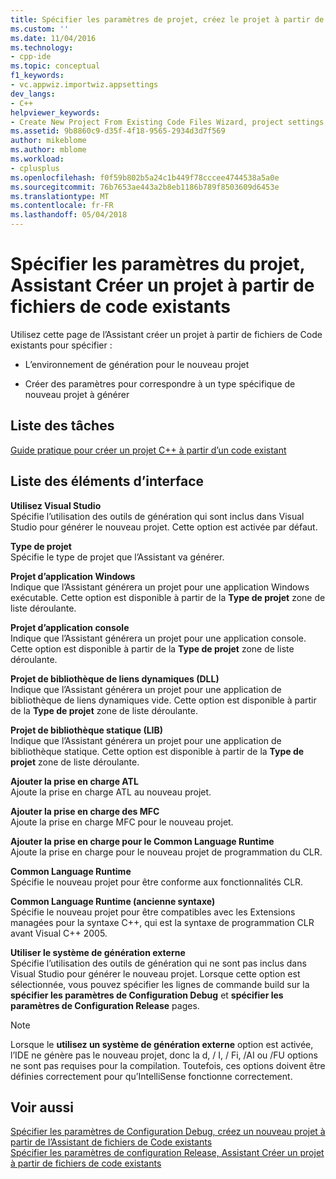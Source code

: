 ```yaml
---
title: Spécifier les paramètres de projet, créez le projet à partir de l’Assistant de fichiers de Code existants | Documents Microsoft
ms.custom: ''
ms.date: 11/04/2016
ms.technology:
- cpp-ide
ms.topic: conceptual
f1_keywords:
- vc.appwiz.importwiz.appsettings
dev_langs:
- C++
helpviewer_keywords:
- Create New Project From Existing Code Files Wizard, project settings
ms.assetid: 9b8860c9-d35f-4f18-9565-2934d3d7f569
author: mikeblome
ms.author: mblome
ms.workload:
- cplusplus
ms.openlocfilehash: f0f59b802b5a24c1b449f78cccee4744538a5a0e
ms.sourcegitcommit: 76b7653ae443a2b8eb1186b789f8503609d6453e
ms.translationtype: MT
ms.contentlocale: fr-FR
ms.lasthandoff: 05/04/2018
---
```

# <a name="specify-project-settings-create-new-project-from-existing-code-files-wizard"></a>Spécifier les paramètres du projet, Assistant Créer un projet à partir de fichiers de code existants
Utilisez cette page de l’Assistant créer un projet à partir de fichiers de Code existants pour spécifier :  
  
-   L’environnement de génération pour le nouveau projet  
  
-   Créer des paramètres pour correspondre à un type spécifique de nouveau projet à générer  
  
## <a name="task-list"></a>Liste des tâches  
 [Guide pratique pour créer un projet C++ à partir d’un code existant](../ide/how-to-create-a-cpp-project-from-existing-code.md)  
  
## <a name="uielement-list"></a>Liste des éléments d’interface  
 **Utilisez Visual Studio**  
 Spécifie l’utilisation des outils de génération qui sont inclus dans Visual Studio pour générer le nouveau projet. Cette option est activée par défaut.  
  
 **Type de projet**  
 Spécifie le type de projet que l’Assistant va générer.  
  
 **Projet d’application Windows**  
 Indique que l’Assistant générera un projet pour une application Windows exécutable. Cette option est disponible à partir de la **Type de projet** zone de liste déroulante.  
  
 **Projet d’application console**  
 Indique que l’Assistant générera un projet pour une application console. Cette option est disponible à partir de la **Type de projet** zone de liste déroulante.  
  
 **Projet de bibliothèque de liens dynamiques (DLL)**  
 Indique que l’Assistant générera un projet pour une application de bibliothèque de liens dynamiques vide. Cette option est disponible à partir de la **Type de projet** zone de liste déroulante.  
  
 **Projet de bibliothèque statique (LIB)**  
 Indique que l’Assistant générera un projet pour une application de bibliothèque statique. Cette option est disponible à partir de la **Type de projet** zone de liste déroulante.  
  
 **Ajouter la prise en charge ATL**  
 Ajoute la prise en charge ATL au nouveau projet.  
  
 **Ajouter la prise en charge des MFC**  
 Ajoute la prise en charge MFC pour le nouveau projet.  
  
 **Ajouter la prise en charge pour le Common Language Runtime**  
 Ajoute la prise en charge pour le nouveau projet de programmation du CLR.  
  
 **Common Language Runtime**  
 Spécifie le nouveau projet pour être conforme aux fonctionnalités CLR.  
  
 **Common Language Runtime (ancienne syntaxe)**  
 Spécifie le nouveau projet pour être compatibles avec les Extensions managées pour la syntaxe C++, qui est la syntaxe de programmation CLR avant Visual C++ 2005.  
  
 **Utiliser le système de génération externe**  
 Spécifie l’utilisation des outils de génération qui ne sont pas inclus dans Visual Studio pour générer le nouveau projet. Lorsque cette option est sélectionnée, vous pouvez spécifier les lignes de commande build sur la **spécifier les paramètres de Configuration Debug** et **spécifier les paramètres de Configuration Release** pages.  
  
> [!NOTE]
>  Lorsque le **utilisez un système de génération externe** option est activée, l’IDE ne génère pas le nouveau projet, donc la d, / I, / Fi, /AI ou /FU options ne sont pas requises pour la compilation. Toutefois, ces options doivent être définies correctement pour qu’IntelliSense fonctionne correctement.  
  
## <a name="see-also"></a>Voir aussi  
 [Spécifier les paramètres de Configuration Debug, créez un nouveau projet à partir de l’Assistant de fichiers de Code existants](../ide/specify-debug-configuration-settings.md)   
 [Spécifier les paramètres de configuration Release, Assistant Créer un projet à partir de fichiers de code existants](../ide/specify-release-configuration.md)